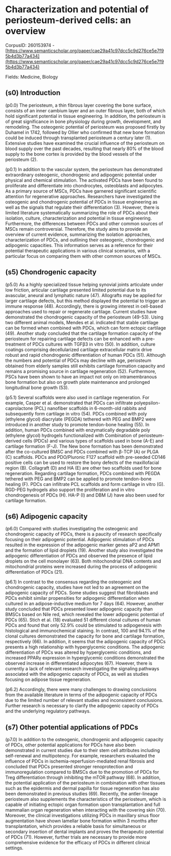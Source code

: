 # Characterization and potential of periosteum-derived cells: an overview

CorpusID: 260153974 - [https://www.semanticscholar.org/paper/cae29a41c97dcc5c9d276ce5e7f95b4d3b77a434](https://www.semanticscholar.org/paper/cae29a41c97dcc5c9d276ce5e7f95b4d3b77a434)

Fields: Medicine, Biology

## (s0) Introduction
(p0.0) The periosteum, a thin fibrous layer covering the bone surface, consists of an inner cambium layer and an outer fibrous layer, both of which hold significant potential in tissue engineering. In addition, the periosteum is of great significance in bone physiology during growth, development, and remodeling. The osteogenic potential of periosteum was proposed firstly by Duhamel in 1742, followed by Ollier who confirmed that new bone formation could be induced through transplanted periosteum a century later (1). Extensive studies have examined the crucial influence of the periosteum on blood supply over the past decades, resulting that nearly 80% of the blood supply to the bone cortex is provided by the blood vessels of the periosteum (2).

(p0.1) In addition to the vascular system, the periosteum has demonstrated extraordinary osteogenic, chondrogenic and adipogenic potential under physical and chemical stimulation. The activated PDCs have been found to proliferate and differentiate into chondrocytes, osteoblasts and adipocytes. As a primary source of MSCs, PDCs have garnered significant scientific attention for regenerative approaches. Researchers have investigated the osteogenic and chondrogenic potential of PDCs in tissue engineering as well as the signals that regulate their differentiation (3). However, there is limited literature systematically summarizing the role of PDCs about their isolation, culture, characterization and potential in tissue engineering. Furthermore, the differences between PDCs and other common sources of MSCs remain controversial. Therefore, the study aims to provide an overview of current evidence, summarizing the isolation approaches, characterization of PDCs, and outlining their osteogenic, chondrogenic and adipogenic capacities. This information serves as a reference for their potential therapeutic applications in various clinical scenarios, with a particular focus on comparing them with other common sources of MSCs.
## (s5) Chondrogenic capacity
(p5.0) As a highly specialized tissue helping synovial joints articulate under low friction, articular cartilage presented limited potential due to its avascular, aneural and lymphatic nature (47). Allografts may be applied for larger cartilage defects, but this method displayed the potential to trigger an immune response (48). Accordingly, there is growing interest in cell-based approaches used to repair or regenerate cartilage. Current studies have demonstrated the chondrogenic capacity of the periosteum (49-53). Using two different animal models, Mendes et al. indicated that stable cartilage can be formed when combined with PDCs, which can form ectopic cartilage (49). Another study concluded that the cartilage formation capacity of the periosteum for repairing cartilage defects can be enhanced with a pre-treatment of PDCs cultures with TGFβ3 in vitro (50). In addition, culture coatings comprising decellularized cartilage extracellular matrix drive robust and rapid chondrogenic differentiation of human PDCs (51). Although the numbers and potential of PDCs may decline with age, periosteum obtained from elderly samples still exhibits cartilage formation capacity and remains a promising source in cartilage regeneration (52). Furthermore, PSCs have been shown to have an impact not only on intramembranous bone formation but also on growth plate maintenance and prolonged longitudinal bone growth (53).

(p5.1) Several scaffolds were also used in cartilage regeneration. For example, Casper et al. demonstrated that PDCs can infiltrate polyepsilon-caprolactone (PCL) nanofiber scaffolds in 6-month-old rabbits and subsequently form cartilage in vitro (54). PDCs combined with poly (ethylene glycol) diacrylate (PEGDA) tethered with PEG and BMP2 were introduced in another study to promote tendon-bone healing (55). In addition, human PDCs combined with enzymatically degradable poly (ethylene glycol) hydrogels functionalized with Combination of periosteum-derived cells (PDCs) and various types of scaffolds used in bone (A-E) and cartilage formation (F-J). The New bone formation has been demonstrated after the co-cultured BMSC and PDCs combined with β-TCP (A) or PLGA (C) scaffolds. PDCs and PDO/Pluronic F127 scaffold with pre-seeded CD146 positive cells can be used to restore the bony defects of the maxillofacial region (B). Collagraft (D) and HA (E) are other two scaffolds used for bone regeneration. Regarding cartilage formation, PDCs combined with PEGDA tethered with PEG and BMP2 can be applied to promote tendon-bone healing (F). PDCs can infiltrate PCL scaffolds and form cartilage in vitro (G). RGD-PEG hydrogels also support the proliferation and in vitro chondrogenesis of PDCs (H). HA-P (I) and DBM (J) have also been used for cartilage formation.
## (s6) Adipogenic capacity
(p6.0) Compared with studies investigating the osteogenic and chondrogenic capacity of PDCs, there is a paucity of research specifically focusing on their adipogenic potential. Adipogenic stimulation of PDCs resulted in the expression of the adipogenic marker genes aP2 and APM1 and the formation of lipid droplets (19). Another study also investigated the adipogenic differentiation of PDCs and observed the presence of lipid droplets on the cell monolayer (63). Both mitochondrial DNA contents and mitochondrial proteins were increased during the process of adipogenic differentiation of PDCs (21).

(p6.1) In contrast to the consensus regarding the osteogenic and chondrogenic capacity, studies have not led to an agreement on the adipogenic capacity of PDCs. Some studies suggest that fibroblasts and PDCs exhibit similar propensities for adipogenic differentiation when cultured in an adipose-inductive medium for 7 days (64). However, another study concluded that PDCs presented lower adipogenic capacity than BMSCs based on Nile red, which revealed the lower adipogenic potential of PDCs (65). Stich et al. (18) evaluated 51 different clonal cultures of human PDCs and found that only 52.9% could be stimulated to adipogenesis with histological and immunochemical staining. In contrast, 100 and 94.1% of the clonal cultures demonstrated the capacity for bone and cartilage formation, respectively (66). In addition, it seems that the adipogenic capacity of PDCs presents a high relationship with hyperglycemic conditions. The adipogenic differentiation of PDCs was altered by hyperglycemic conditions, and increased PPARγ expression in hyperglycemic conditions demonstrated the observed increase in differentiated adipocytes (67). However, there is currently a lack of relevant research investigating the signaling pathways associated with the adipogenic capacity of PDCs, as well as studies focusing on adipose tissue regeneration.

(p6.2) Accordingly, there were many challenges to drawing conclusions from the available literature in terms of the adipogenic capacity of PDCs due to the limited number of relevant studies and inconsistent conclusions. Further research is necessary to clarify the adipogenic capacity of PDCs and the underlying regulatory pathways.
## (s7) Other potential applications of PDCs
(p7.0) In addition to the osteogenic, chondrogenic and adipogenic capacity of PDCs, other potential applications for PDCs have also been demonstrated in current studies due to their stem cell attributes including self-renewal and multipotency. For example, researchers evaluated the influence of PDCs in ischemia-reperfusion-mediated renal fibrosis and concluded that PDCs presented stronger renoprotection and immunoregulation compared to BMSCs due to the promotion of PDCs for Treg differentiation through inhibiting the mTOR pathway (68). In addition, the potential application of the periosteum in combination with other tissues such as the epidermis and dermal papilla for tissue regeneration has also been demonstrated in previous studies (69). Recently, the antler-lineage periosteum also supplements the characteristics of the periosteum, which is capable of initiating ectopic organ formation upon transplantation and full mammalian organ regeneration when interacting with the covering skin (70). Moreover, the clinical investigations utilizing PDCs in maxillary sinus floor augmentation have shown lamellar bone formation within 3 months after transplantation, which provides a reliable basis for simultaneous or secondary insertion of dental implants and proves the therapeutic potential of PDCs (71). However, further trials are necessary to provide more comprehensive evidence for the efficacy of PDCs in different clinical settings.
